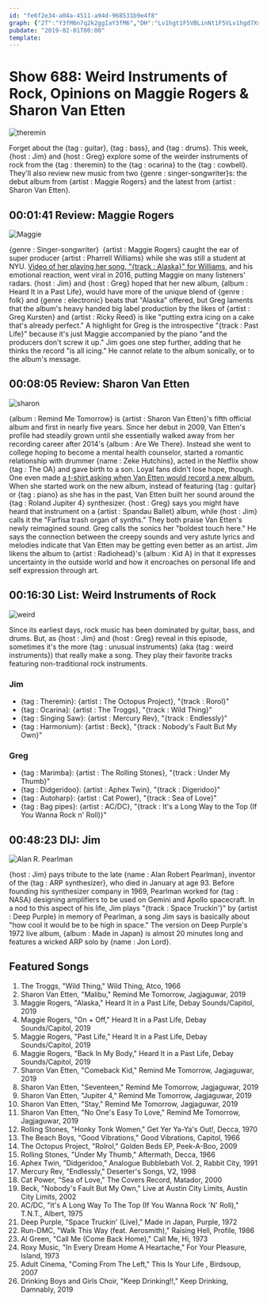 ```yaml
---
id: "fe6f2e34-a04a-4511-a94d-968531b9e4f8"
graph: {"2T":"Y3fM6n7q2k2ggIaY3fM6","DH":"Lv1hgt1F5VBLinNt1F5VLv1hgd7XsRLv1hgq5DmJBLinNLv1hg","RI":"1fJT5gHsgKQ16txjKb1iNS4oPvNgMJgoipuptd2NMhIwyXYBPe3MVeMR43oZBI9xSN3vRQCgf4BKpvx8","28N":"duHS2nDb5uBFhkOduHS2"}
pubdate: "2019-02-01T00:00"
template: 
---
```






# Show 688: Weird Instruments of Rock, Opinions on Maggie Rogers & Sharon Van Etten

![theremin](https://static.soundopinions.org/images/2019/theremin.jpg)

Forget about the {tag : guitar}, {tag : bass}, and {tag : drums}. This week, {host : Jim} and {host : Greg} explore some of the weirder instruments of rock from the {tag : theremin} to the {tag : ocarina} to the {tag : cowbell}. They'll also review new music from two {genre : singer-songwriter}s: the debut album from {artist : Maggie Rogers} and the latest from {artist : Sharon Van Etten}.



## 00:01:41 Review: Maggie Rogers

![Maggie](https://static.soundopinions.org/assets/688/2T0.jpg)

{genre : Singer-songwriter}  {artist : Maggie Rogers} caught the ear of super producer {artist : Pharrell Williams} while she was still a student at NYU. [Video of her playing her song, "{track : Alaska}" for Williams](https://www.youtube.com/watch?v=FAM1N1APk80), and his emotional reaction, went viral in 2016, putting Maggie on many listeners' radars. {host : Jim} and {host : Greg} hoped that her new album, {album : Heard It in a Past Life}, would have more of the unique blend of {genre : folk} and {genre : electronic} beats that "Alaska" offered, but Greg laments that the album's heavy handed big label production by the likes of {artist : Greg Kursten} and {artist : Ricky Reed} is like "putting extra icing on a cake that's already perfect." A highlight for Greg is the introspective "{track : Past Life}" because it's just Maggie accompanied by the piano "and the producers don't screw it up." Jim goes one step further, adding that he thinks the record "is all icing." He cannot relate to the album sonically, or to the album's message.



## 00:08:05 Review: Sharon Van Etten

![sharon](https://static.soundopinions.org/assets/688/DH0.jpg)

{album : Remind Me Tomorrow} is {artist : Sharon Van Etten}'s fifth official album and first in nearly five years. Since her debut in 2009, Van Etten's profile had steadily grown until she essentially walked away from her recording career after 2014's {album : Are We There}. Instead she went to college hoping to become a mental health counselor, started a romantic relationship with drummer {name : Zeke Hutchins}, acted in the Netflix show {tag : The OA} and gave birth to a son. Loyal fans didn't lose hope, though. One even made [a t-shirt asking when Van Etten would record a new album.](https://www.facebook.com/SharonVanEttenMusic/photos/a.144993022227107/1952838534775871/?type=1&theater) When she started work on the new album, instead of featuring {tag : guitar} or {tag : piano} as she has in the past, Van Etten built her sound around the {tag : Roland Jupiter 4} synthesizer. {host : Greg} says you might have heard that instrument on a {artist : Spandau Ballet} album, while {host : Jim} calls it the "Farfisa trash organ of synths." They both praise Van Etten's newly reimagined sound. Greg calls the sonics her "boldest touch here." He says the connection between the creepy sounds and very astute lyrics and melodies indicate that Van Etten may be getting even better as an artist. Jim likens the album to {artist : Radiohead}'s {album : Kid A} in that it expresses uncertainty in the outside world and how it encroaches on personal life and self expression through art.



## 00:16:30 List: Weird Instruments of Rock

![weird](https://static.soundopinions.org/assets/688/RI0.jpg)

Since its earliest days, rock music has been dominated by guitar, bass, and drums. But, as {host : Jim} and {host : Greg} reveal in this episode, sometimes it's the more {tag : unusual instruments} (aka {tag : weird instruments}) that really make a song. They play their favorite tracks featuring non-traditional rock instruments.


### Jim

- {tag : Theremin}: {artist : The Octopus Project}, "{track : Rorol}"
- {tag : Ocarina}: {artist : The Troggs}, "{track : Wild Thing}"
- {tag : Singing Saw}: {artist : Mercury Rev}, "{track : Endlessly}"
- {tag : Harmonium}: {artist : Beck}, "{track : Nobody's Fault But My Own}"


### Greg

- {tag : Marimba}: {artist : The Rolling Stones}, "{track : Under My Thumb}"
- {tag : Didgeridoo}: {artist : Aphex Twin}, "{track : Digeridoo}"
- {tag : Autoharp}: {artist : Cat Power}, "{track : Sea of Love}"
- {tag : Bag pipes}: {artist : AC/DC}, "{track : It's a Long Way to the Top (If You Wanna Rock n' Roll)}"



## 00:48:23 DIJ: Jim

![Alan R. Pearlman](https://static.soundopinions.org/assets/688/28N0.jpg)

{host : Jim} pays tribute to the late {name : Alan Robert Pearlman}, inventor of the {tag : ARP synthesizer}, who died in January at age 93. Before founding his synthesizer company in 1969, Pearlman worked for {tag : NASA} designing amplifiers to be used on Gemini and Apollo spacecraft. In a nod to this aspect of his life, Jim plays "{track : Space Truckin'}" by {artist : Deep Purple} in memory of Pearlman, a song Jim says is basically about "how cool it would be to be high in space." The version on Deep Purple's 1972 live album, {album : Made in Japan} is almost 20 minutes long and features a wicked ARP solo by {name : Jon Lord}.



## Featured Songs

1. The Troggs, "Wild Thing," Wild Thing, Atco, 1966
2. Sharon Van Etten, "Malibu," Remind Me Tomorrow, Jagjaguwar, 2019
3. Maggie Rogers, "Alaska," Heard It in a Past Life, Debay Sounds/Capitol, 2019
4. Maggie Rogers, "On + Off," Heard It in a Past Life, Debay Sounds/Capitol, 2019
5. Maggie Rogers, "Past Life," Heard It in a Past Life, Debay Sounds/Capitol, 2019
6. Maggie Rogers, "Back In My Body," Heard It in a Past Life, Debay Sounds/Capitol, 2019
7. Sharon Van Etten, "Comeback Kid," Remind Me Tomorrow, Jagjaguwar, 2019
8. Sharon Van Etten, "Seventeen," Remind Me Tomorrow, Jagjaguwar, 2019
9. Sharon Van Etten, "Jupiter 4," Remind Me Tomorrow, Jagjaguwar, 2019
10. Sharon Van Etten, "Stay," Remind Me Tomorrow, Jagjaguwar, 2019
11. Sharon Van Etten, "No One's Easy To Love," Remind Me Tomorrow, Jagjaguwar, 2019
12. Rolling Stones, "Honky Tonk Women," Get Yer Ya-Ya's Out!, Decca, 1970
13. The Beach Boys, "Good Vibrations," Good Vibrations, Capitol, 1966
14. The Octopus Project, "Rolrol," Golden Beds EP, Peek-A-Boo, 2009
15. Rolling Stones, "Under My Thumb," Aftermath, Decca, 1966
16. Aphex Twin, "Didgeridoo," Analogue Bubblebath Vol. 2, Rabbit City, 1991
17. Mercury Rev, "Endlessly," Deserter's Songs, V2, 1998
18. Cat Power, "Sea of Love," The Covers Record, Matador, 2000
19. Beck, "Nobody's Fault But My Own," Live at Austin City Limits, Austin City Limits, 2002
20. AC/DC, "It's A Long Way To The Top (If You Wanna Rock 'N' Roll)," T.N.T., Albert, 1975
21. Deep Purple, "Space Truckin' (Live)," Made in Japan, Purple, 1972
22. Run-DMC, "Walk This Way (feat. Aerosmith)," Raising Hell, Profile, 1986
23. Al Green, "Call Me (Come Back Home)," Call Me, Hi, 1973
24. Roxy Music, "In Every Dream Home A Heartache," For Your Pleasure, Island, 1973
25. Adult Cinema, "Coming From The Left," This Is Your Life , Birdsoup, 2007
26. Drinking Boys and Girls Choir, "Keep Drinking!!," Keep Drinking, Damnably, 2019